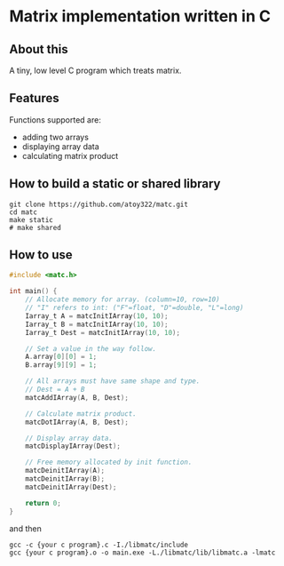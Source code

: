 # Matrix implementation written in C

## About this
A tiny, low level C program which treats matrix.

## Features
Functions supported are:
- adding two arrays
- displaying array data
- calculating matrix product

## How to build a static or shared library
```shell
git clone https://github.com/atoy322/matc.git
cd matc
make static
# make shared
```

## How to use
```C:main.c
#include <matc.h>

int main() {
    // Allocate memory for array. (column=10, row=10)
    // "I" refers to int: ("F"=float, "D"=double, "L"=long)
    Iarray_t A = matcInitIArray(10, 10);
    Iarray_t B = matcInitIArray(10, 10);
    Iarray_t Dest = matcInitIArray(10, 10);

    // Set a value in the way follow.
    A.array[0][0] = 1;
    B.array[9][9] = 1;

    // All arrays must have same shape and type.
    // Dest = A + B
    matcAddIArray(A, B, Dest);

    // Calculate matrix product.
    matcDotIArray(A, B, Dest);

    // Display array data.
    matcDisplayIArray(Dest);

    // Free memory allocated by init function.
    matcDeinitIArray(A);
    matcDeinitIArray(B);
    matcDeinitIArray(Dest);

    return 0;
}
```

and then
```shell
gcc -c {your c program}.c -I./libmatc/include
gcc {your c program}.o -o main.exe -L./libmatc/lib/libmatc.a -lmatc 
```

